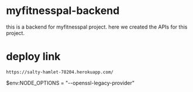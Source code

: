 # myfitnesspal-backend
this is a backend for myfitnesspal project. here we created the APIs for this project.

# deploy link
```
https://salty-hamlet-78204.herokuapp.com/
```
$env:NODE_OPTIONS = "--openssl-legacy-provider"
